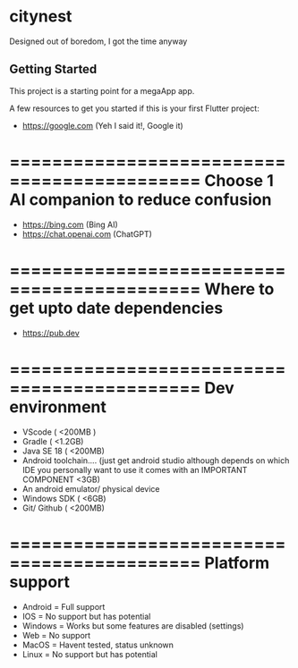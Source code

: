 # citynest

Designed out of boredom, I got the time anyway

## Getting Started

This project is a starting point for a megaApp app.

A few resources to get you started if this is your first Flutter project:
- https://google.com (Yeh I said it!, Google it)

============================================
Choose 1 AI companion to reduce confusion
============================================
- https://bing.com (Bing AI)
- https://chat.openai.com (ChatGPT)

============================================
Where to get upto date dependencies
============================================
- https://pub.dev

============================================
Dev environment
============================================
- VScode ( <200MB )
- Gradle ( <1.2GB)
- Java SE 18 ( <200MB)
- Android toolchain.... (just get android studio although depends on which IDE you personally want to use 
 it comes with an IMPORTANT COMPONENT <3GB)
- An android emulator/ physical device
- Windows SDK ( <6GB)
- Git/ Github ( <200MB)

============================================
Platform support
============================================
- Android = Full support
- IOS = No support but has potential
- Windows = Works but some features are disabled (settings)
- Web = No support
- MacOS = Havent tested, status unknown
- Linux = No support but has potential